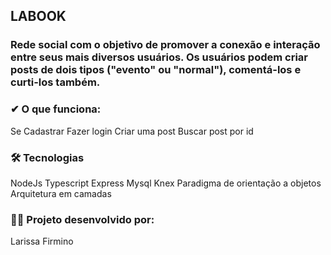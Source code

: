 ## LABOOK

###  Rede social com o objetivo de promover a conexão e interação entre seus mais diversos usuários. Os usuários podem criar posts de dois tipos ("evento" ou "normal"), comentá-los e curti-los também. 

### ✔ O que funciona:

Se Cadastrar
Fazer login
Criar uma post
Buscar post por id


### 🛠 Tecnologias

NodeJs
Typescript
Express
Mysql
Knex
Paradigma de orientação a objetos
Arquitetura em camadas


### 👩‍💻 Projeto desenvolvido por:

Larissa Firmino
